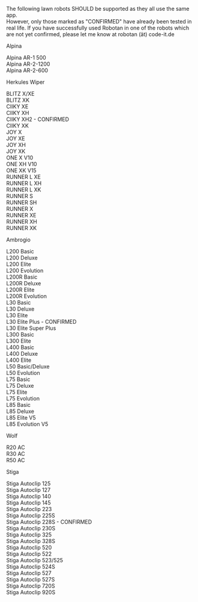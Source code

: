 The following lawn robots SHOULD be supported as they all use the same app.  
However, only those marked as "CONFIRMED" have already been tested in real life. 
If you have successfully used Robotan in one of the robots which are not yet confirmed, please let me know at robotan (ät) code-it.de

Alpina

Alpina AR-1 500  
Alpina AR-2-1200  
Alpina AR-2-600  

Herkules Wiper

BLITZ X/XE  
BLITZ XK  
CIIKY XE  
CIIKY XH  
CIIKY XH2 - CONFIRMED  
CIIKY XK  
JOY X  
JOY XE  
JOY XH  
JOY XK  
ONE X V10  
ONE XH V10  
ONE XK V15  
RUNNER L XE  
RUNNER L XH  
RUNNER L XK  
RUNNER S  
RUNNER SH  
RUNNER X  
RUNNER XE  
RUNNER XH  
RUNNER XK  

Ambrogio

L200 Basic  
L200 Deluxe  
L200 Elite  
L200 Evolution  
L200R Basic  
L200R Deluxe  
L200R Elite  
L200R Evolution  
L30 Basic  
L30 Deluxe  
L30 Elite  
L30 Elite Plus - CONFIRMED  
L30 Elite Super Plus  
L300 Basic  
L300 Elite  
L400 Basic  
L400 Deluxe  
L400 Elite  
L50 Basic/Deluxe  
L50 Evolution  
L75 Basic  
L75 Deluxe  
L75 Elite  
L75 Evolution  
L85 Basic  
L85 Deluxe  
L85 Elite V5  
L85 Evolution V5  

Wolf

R20 AC  
R30 AC  
R50 AC  

Stiga

Stiga Autoclip 125  
Stiga Autoclip 127  
Stiga Autoclip 140  
Stiga Autoclip 145  
Stiga Autoclip 223  
Stiga Autoclip 225S  
Stiga Autoclip 228S - CONFIRMED  
Stiga Autoclip 230S  
Stiga Autoclip 325  
Stiga Autoclip 328S  
Stiga Autoclip 520  
Stiga Autoclip 522  
Stiga Autoclip 523/525  
Stiga Autoclip 524S  
Stiga Autoclip 527  
Stiga Autoclip 527S  
Stiga Autoclip 720S  
Stiga Autoclip 920S  

